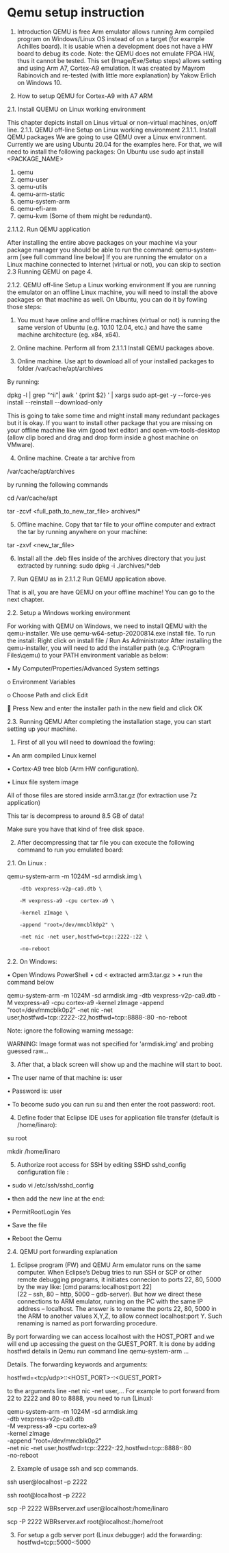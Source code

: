 # Qemu setup instruction
1.	Introduction 
QEMU is free Arm emulator allows running Arm compiled program on Windows/Linux OS instead of on a target (for example Achilles board). 
It is usable when a development does not have a HW board to debug its code. 
Note: the QEMU does not emulate FPGA HW, thus it cannot be tested. This set (Image/Exe/Setup steps) allows setting and using Arm A7, Cortex-A9 emulation. 
It was created by Mayrom Rabinovich and re-tested (with little more explanation) by Yakow Erlich on Windows 10.

2.	 How to setup QEMU for Cortex-A9 with A7 ARM


2.1.	Install QUEMU on Linux working environment

This chapter depicts install on Linus virtual or non-virtual machines, on/off line.
2.1.1.	QEMU off-line Setup on Linux working environment
2.1.1.1.	Install QEMU packages
We are going to use QEMU over a Linux environment. Currently we are using Ubuntu 20.04 for the examples here.
For that, we will need to install the following packages: 
On Ubuntu use 
   sudo apt install <PACKAGE_NAME>
1.	qemu 
2.	qemu-user
3.	qemu-utils
4.	qemu-arm-static
5.	qemu-system-arm
6.	qemu-efi-arm
7.	qemu-kvm
(Some of them might be redundant).

2.1.1.2.	Run QEMU application

After installing the entire above packages on your machine via your package manager you should be able to run the command:
	qemu-system-arm [see full command line below]
If you are running the emulator on a Linux machine connected to Internet (virtual or not), you can skip to section ‎2.3 Running QEMU on page 4.

2.1.2.	QEMU off-line Setup a Linux working environment
If you are running the emulator on an offline Linux machine, you will need to install the above packages on that machine as well.
On Ubuntu, you can do it by fowling those steps:

1.	You must have online and offline machines (virtual or not) is running the same version of Ubuntu (e.g. 10.10 12.04, etc.) 
and have the same machine architecture (eg. x84, x64).

2.	Online machine. Perform all from ‎2.1.1.1 Install QEMU packages above.

3.	Online machine. Use apt to download all of your installed packages to folder
 /var/cache/apt/archives 
 
By running: 

dpkg -l | grep "^ii"| awk ' {print $2} ' | xargs sudo apt-get -y --force-yes install --reinstall --download-only 

This is going to take some time and might install many redundant packages but it is okay. 
If you want to install other package that you are missing on your offline machine like vim (good text editor) and 
open-vm-tools-desktop (allow clip bored and drag and drop form inside a ghost machine on VMware).

4.	Online machine. Create a tar archive from 

/var/cache/apt/archives 

by running the following commands 

cd /var/cache/apt 

tar -zcvf <full_path_to_new_tar_file> archives/*

5.	Offline machine. Copy that tar file to your offline computer and extract the tar by running anywhere on your machine:

tar -zxvf <new_tar_file> 

6.	Install all the .deb files inside of the archives directory that you just extracted by running: 
sudo dpkg -i ./archives/*deb

7.	Run QEMU as in ‎2.1.1.2 Run QEMU application above.

That is all, you are have QEMU on your offline machine! You can go to the next chapter.

2.2.	Setup a Windows working environment

For working with QEMU on Windows, we need to install QEMU with the qemu-installer. 
We use 
qemu-w64-setup-20200814.exe 
install file.
To run the install: Right click on install file / Run As Administrator 
After installing the qemu-installer, you will need to add the installer path (e.g. C:\Program Files\qemu) to your PATH environment variable as below:

•	My Computer/Properties/Advanced System settings

o	Environment Variables

o	Choose Path and click Edit

	Press New and enter the installer path in the new field and click OK


2.3.	Running QEMU
After completing the installation stage, you can start setting up your machine.

1.	First of all you will need to download the fowling:

•	An arm compiled Linux kernel

•	Cortex-A9 tree blob (Arm HW configuration).

•	Linux file system image

All of those files are stored inside arm3.tar.gz (for extraction use 7z application)

This tar is decompress to around 8.5 GB of data!

Make sure you have that kind of free disk space.

2.	After decompressing that tar file you can execute the following command to run you emulated board:

2.1.	On Linux :

qemu-system-arm -m 1024M -sd armdisk.img \

        -dtb vexpress-v2p-ca9.dtb \
        
        -M vexpress-a9 -cpu cortex-a9 \
        
        -kernel zImage \
        
        -append "root=/dev/mmcblk0p2" \
        
        -net nic -net user,hostfwd=tcp::2222-:22 \
        
        -no-reboot
        
2.2.	On Windows:

•	Open Windows PowerShell
•	cd < extracted arm3.tar.gz >
•	run the command below

qemu-system-arm -m 1024M -sd armdisk.img -dtb vexpress-v2p-ca9.dtb -M vexpress-a9 -cpu cortex-a9 -kernel zImage -append "root=/dev/mmcblk0p2" -net nic -net user,hostfwd=tcp::2222-:22,hostfwd=tcp::8888-:80 -no-reboot

Note: ignore the following warning message:

WARNING: Image format was not specified for 'armdisk.img' and probing guessed raw…

3.	After that, a black screen will show up and the machine will start to boot.

•	The user name of that machine is: user 

•	Password is: user

•	To become sudo you can run su and then enter the root password: root.


4.	Define foder that Eclipse IDE uses for application file transfer (default is /home/linaro):

su root

mkdir /home/linaro

5.	Authorize root access for SSH by editing SSHD sshd_config configuration file :

•	sudo vi /etc/ssh/sshd_config

•	then add the new line at the end:

•	PermitRootLogin Yes

•	Save the file

•	Reboot the Qemu


2.4.	QEMU port forwarding explanation

1.	Eclipse program (FW) and QEMU Arm emulator runs on the same computer. When Eclipse’s Debug tries to run SSH or SCP or other 
remote debugging programs, it initiates connecion to ports 22, 80, 5000 by the way like: [cmd params:localhost:port 22]  
(22 – ssh, 80 – http, 5000 – gdb-server). But how we direct these connections to ARM emulator, running on the PC with the same IP address
– localhost. The answer is to rename the ports 22, 80, 5000 in the ARM to another values X,Y,Z, to allow connect localhost:port Y. 
Such renaming is named as port forwarding procedure.

By port forwarding we can access localhost with the HOST_PORT and we will end up accessing the guest on the GUEST_PORT. 
It is done by adding hostfwd details in Qemu run command line
qemu-system-arm …

Details. The forwarding keywords and arguments:

hostfwd=<tcp/udp>::<HOST_PORT>-:<GUEST_PORT> 

to the arguments line
 -net nic -net user,... 
For example to port forward from 22 to 2222 and 80 to 8888, you need to run (Linux):

qemu-system-arm -m 1024M -sd armdisk.img \
      -dtb vexpress-v2p-ca9.dtb \
      -M vexpress-a9 -cpu cortex-a9 \
      -kernel zImage \
      -append "root=/dev/mmcblk0p2" \
      -net nic -net user,hostfwd=tcp::2222-:22,hostfwd=tcp::8888-:80 \
-no-reboot

2.	Example of usage ssh and scp commands.

ssh user@localhost –p 2222

ssh root@localhost –p 2222

scp -P 2222 WBRserver.axf user@localhost:/home/linaro

scp -P 2222 WBRserver.axf root@localhost:/home/root

3.	For setup a gdb server port (Linux debugger) add the forwarding:
hostfwd=tcp::5000-:5000

